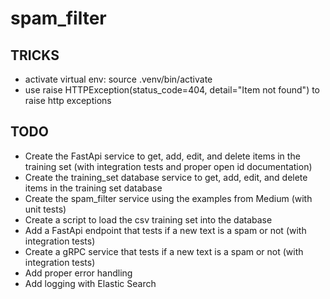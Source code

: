 # spam_filter

## TRICKS
- activate virtual env: source .venv/bin/activate
- use raise HTTPException(status_code=404, detail="Item not found") to raise http exceptions

## TODO
- Create the FastApi service to get, add, edit, and delete items in the training set (with integration tests and proper open id documentation)
- Create the training_set database service to get, add, edit, and delete items in the training set database
- Create the spam_filter service using the examples from Medium (with unit tests)
- Create a script to load the csv training set into the database
- Add a FastApi endpoint that tests if a new text is a spam or not (with integration tests)
- Create a gRPC service that tests if a new text is a spam or not (with integration tests)
- Add proper error handling
- Add logging with Elastic Search
